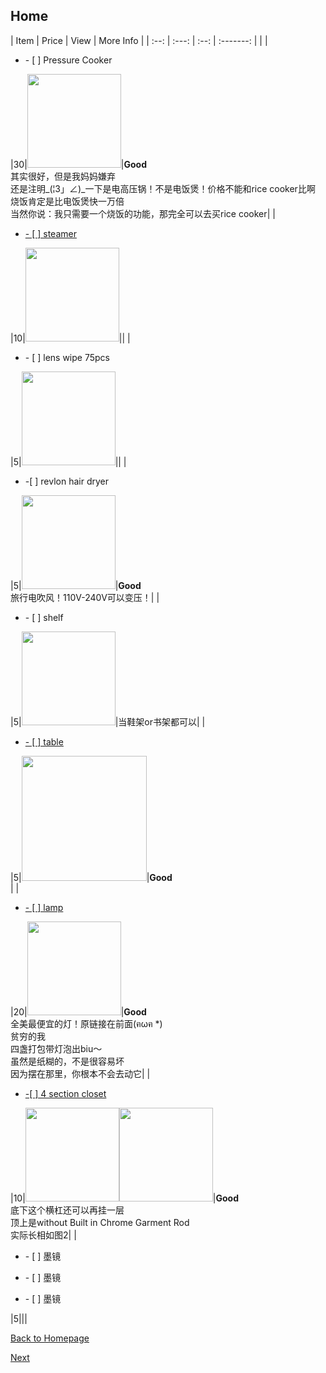 ## Home

| Item | Price | View | More Info |
| :--: | :---: | :--: | :-------: |                                                           |
|<ul><li>- [ ] Pressure Cooker</li></ul>|30|<img src="https://ws3.sinaimg.cn/large/006tNbRwly1fucppmb9rfj30m80m8q3n.jpg" width="150" />|**Good**<br />其实很好，但是我妈妈嫌弃<br />还是注明_(¦3」∠)_一下是电高压锅！不是电饭煲！价格不能和rice cooker比啊<br />烧饭肯定是比电饭煲快一万倍<br />当然你说：我只需要一个烧饭的功能，那完全可以去买rice cooker|
|<a href="https://amzn.to/2MN72bX"><ul><li>- [ ] steamer</li></ul></a>|10|<img src="https://images-na.ssl-images-amazon.com/images/I/31ng7FPz24L.jpg" width="150">||
|<a herf="https://amzn.to/2o742ZK"><ul><li>- [ ] lens wipe 75pcs </li></ul></a>|5|<img src="https://images-na.ssl-images-amazon.com/images/I/510g3xAb8mL.jpg" width="150">||
|<ul><li> -[ ] revlon hair dryer</li></ul>|5|<img src="https://bit.ly/2MtZg7A" width="150">|**Good**<br />旅行电吹风！110V-240V可以变压！|
|<ul><li>- [ ] shelf</li></ul>|5|<img src="https://ws4.sinaimg.cn/large/006tNbRwly1fuldy6d8nej31kw1kwu13.jpg" width="150">|当鞋架or书架都可以|
|<a href="https://bit.ly/2JU0Jht"><ul><li>- [ ] table</li></ul></a>|5|<img src="https://images-na.ssl-images-amazon.com/images/I/41CHejJTdcL._SL1000_.jpg" width="200">|**Good**<br />|
|<a href="https://bit.ly/2Augzj9"><ul><li>- [ ] lamp </li></ul></a>|20|<img src="https://www.ikea.com/PIAimages/0529949_PE646443_S5.JPG" width="150" />|**Good**<br />全美最便宜的灯！原链接在前面(ฅωฅ *)<br />贫穷的我<br />四盏打包带灯泡出biu～<br />虽然是纸糊的，不是很容易坏<br />因为摆在那里，你根本不会去动它|
|<a href="https://amzn.to/2Myf8FO"><ul><li>-[ ] 4 section closet </li></ul></a>|10|<img src="https://images-na.ssl-images-amazon.com/images/I/91pXKH8MA2L._SL1500_.jpg" width="150"><img src="https://ws2.sinaimg.cn/large/006tNbRwly1ful8qaxk2vj30ik0gdwfq.jpg" width="150">|**Good**<br/>底下这个横杠还可以再挂一层<br />顶上是without Built in Chrome Garment Rod<br />实际长相如图2|
|<ul><li>- [ ] 墨镜</li></ul><ul><li>- [ ] 墨镜</li></ul><ul><li>- [ ] 墨镜</li></ul>|5|||


[Back to Homepage](https://github.com/radium0729/Personal-Sale/blob/master/README.md)

[Next](https://github.com/radium0729/Personal-Sale/blob/master/Cosmetics.md)